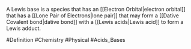 A Lewis base is a species that has an [[Electron Orbital|electron orbital]] that has a [[Lone Pair of Electrons|lone pair]] that may form a [[Dative Covalent bond|dative bond]] with a [[Lewis acids|Lewis acid]] to form a Lewis adduct.

#Definition #Chemistry #Physical #Acids_Bases 